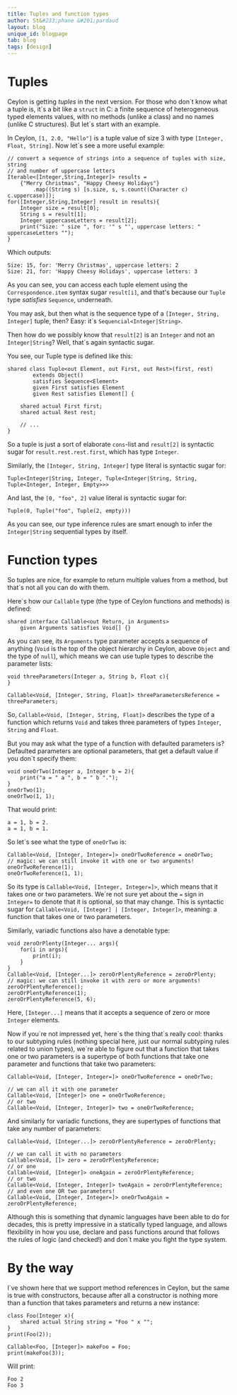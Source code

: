 ```yaml
---
title: Tuples and function types
author: St&#233;phane &#201;pardaud
layout: blog
unique_id: blogpage
tab: blog
tags: [design]
---
```


# Tuples

Ceylon is getting _tuples_ in the next version. For those who don´t know what a tuple is,
it´s a bit like a `struct` in C: a finite sequence of heterogeneous typed elements values,
with no methods (unlike a class) and no names (unlike C structures). But let´s start with
an example.

In Ceylon, `[1, 2.0, "Hello"]` is a tuple value of size 3 with type `[Integer, Float, String]`.
Now let´s see a more useful example:

<!-- try: -->
    // convert a sequence of strings into a sequence of tuples with size, string
    // and number of uppercase letters
    Iterable<[Integer,String,Integer]> results = 
        {"Merry Christmas", "Happy Cheesy Holidays"}
            .map((String s) [s.size, s, s.count((Character c) c.uppercase)]);
    for([Integer,String,Integer] result in results){
        Integer size = result[0];
        String s = result[1];
        Integer uppercaseLetters = result[2];
        print("Size: " size ", for: '" s "', uppercase letters: " uppercaseLetters "");
    }

Which outputs:

<!-- lang: none -->
    Size: 15, for: 'Merry Christmas', uppercase letters: 2
    Size: 21, for: 'Happy Cheesy Holidays', uppercase letters: 3


As you can see, you can access each tuple element using the `Correspondence.item` syntax sugar `result[i]`,
and that's because our `Tuple` type _satisfies_ `Sequence`, underneath.

You may ask, but then what is the sequence type of a `[Integer, String, Integer]` tuple, then? Easy: it´s
`Sequencial<Integer|String>`.

Then how do we possibly know that `result[2]` is an `Integer` and not an `Integer|String`? Well, that´s
again syntactic sugar.

You see, our Tuple type is defined like this:

<!-- try: -->
    shared class Tuple<out Element, out First, out Rest>(first, rest)
            extends Object()
            satisfies Sequence<Element>
            given First satisfies Element
            given Rest satisfies Element[] {
            
        shared actual First first;
        shared actual Rest rest;
    
        // ...
    }

So a tuple is just a sort of elaborate `cons`-list and `result[2]` is syntactic sugar for `result.rest.rest.first`,
which has type `Integer`.

Similarly, the `[Integer, String, Integer]` type literal is syntactic sugar for:

<!-- try: -->
    Tuple<Integer|String, Integer, Tuple<Integer|String, String, Tuple<Integer, Integer, Empty>>>

And last, the `[0, "foo", 2]` value literal is syntactic sugar for:

<!-- try: -->
    Tuple(0, Tuple("foo", Tuple(2, empty)))

As you can see, our type inference rules are smart enough to infer the `Integer|String` sequential types by itself.

# Function types

So tuples are nice, for example to return multiple values from a method, but that´s not all you can do with them.

Here´s how our `Callable` type (the type of Ceylon functions and methods) is defined:

<!-- try: -->
    shared interface Callable<out Return, in Arguments> 
        given Arguments satisfies Void[] {}

As you can see, its `Arguments` type parameter accepts a sequence of anything (`Void` is the top of the object
hierarchy in Ceylon, above `Object` and the type of `null`), which means we can use tuple types to describe
the parameter lists:

<!-- try: -->
    void threeParameters(Integer a, String b, Float c){
    }
    
    Callable<Void, [Integer, String, Float]> threeParametersReference = threeParameters;

So, `Callable<Void, [Integer, String, Float]>` describes the type of a function which returns `Void` and takes
three parameters of types `Integer`, `String` and `Float`.

But you may ask what the type of a function with defaulted parameters is? Defaulted parameters are optional
parameters, that get a default value if you don´t specify them:

<!-- try: -->
    void oneOrTwo(Integer a, Integer b = 2){
        print("a = " a ", b = " b ".");
    }
    oneOrTwo(1);
    oneOrTwo(1, 1);

That would print:

<!-- lang: none -->
    a = 1, b = 2.
    a = 1, b = 1.

So let´s see what the type of `oneOrTwo` is:

<!-- try: -->
    Callable<Void, [Integer, Integer=]> oneOrTwoReference = oneOrTwo;
    // magic: we can still invoke it with one or two arguments!
    oneOrTwoReference(1);
    oneOrTwoReference(1, 1);

So its type is `Callable<Void, [Integer, Integer=]>`, which means that it takes one or two parameters. We´re not
sure yet about the `=` sign in `Integer=` to denote that it is optional, so that may change. This is syntactic
sugar for `Callable<Void, [Integer] | [Integer, Integer]>`, meaning: a function that takes one or two parameters.

Similarly, variadic functions also have a denotable type:

<!-- try: -->
    void zeroOrPlenty(Integer... args){
        for(i in args){
            print(i);
        }
    }
    Callable<Void, [Integer...]> zeroOrPlentyReference = zeroOrPlenty;
    // magic: we can still invoke it with zero or more arguments!
    zeroOrPlentyReference();
    zeroOrPlentyReference(1);
    zeroOrPlentyReference(5, 6);

Here, `[Integer...]` means that it accepts a sequence of zero or more `Integer` elements.

Now if you´re not impressed yet, here´s the thing that´s really cool: thanks to our subtyping rules (nothing
special here, just our normal subtyping rules related to union types), we´re able
to figure out that a function that takes one or two parameters is a supertype of both functions that take one parameter
and functions that take two parameters:

<!-- try: -->
    Callable<Void, [Integer, Integer=]> oneOrTwoReference = oneOrTwo;
    
    // we can all it with one parameter
    Callable<Void, [Integer]> one = oneOrTwoReference;
    // or two
    Callable<Void, [Integer, Integer]> two = oneOrTwoReference;

And similarly for variadic functions, they are supertypes of functions that take any number of parameters:

<!-- try: -->
    Callable<Void, [Integer...]> zeroOrPlentyReference = zeroOrPlenty;

    // we can call it with no parameters
    Callable<Void, []> zero = zeroOrPlentyReference;
    // or one
    Callable<Void, [Integer]> oneAgain = zeroOrPlentyReference;
    // or two
    Callable<Void, [Integer, Integer]> twoAgain = zeroOrPlentyReference;
    // and even one OR two parameters!
    Callable<Void, [Integer, Integer=]> oneOrTwoAgain = zeroOrPlentyReference;

Although this is something that dynamic languages have been able to do for decades, this is pretty impressive in a
statically typed language, and allows flexibility in how you use, declare and pass functions around that follows the
rules of logic (and checked!) and don´t make you fight the type system.

# By the way

I´ve shown here that we support method references in Ceylon, but the same is true with constructors, because after all
a constructor is nothing more than a function that takes parameters and returns a new instance:

<!-- try: -->
    class Foo(Integer x){
        shared actual String string = "Foo " x "";
    }
    print(Foo(2));
    
    Callable<Foo, [Integer]> makeFoo = Foo;
    print(makeFoo(3));

Will print:

<!-- lang: none -->
    Foo 2
    Foo 3

